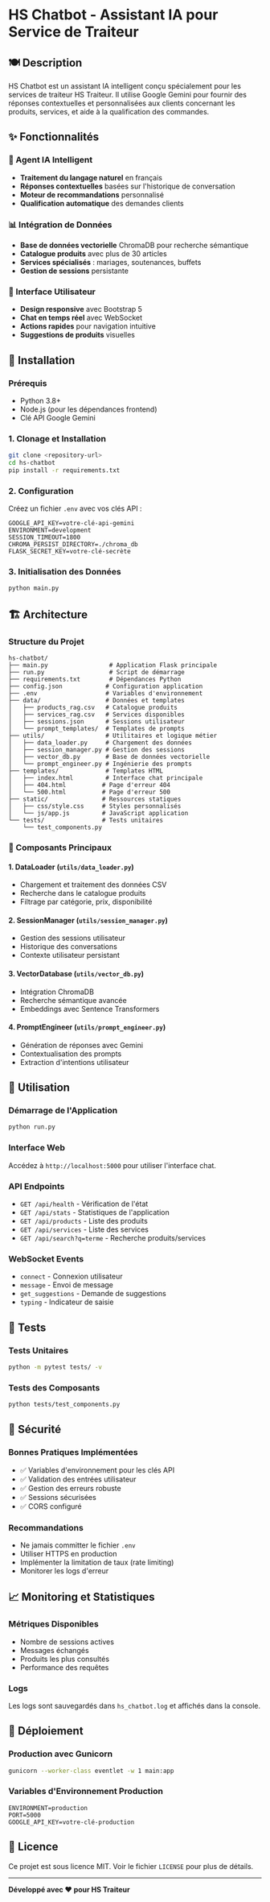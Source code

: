 # HS Chatbot - Assistant IA pour Service de Traiteur

## 🍽️ Description

HS Chatbot est un assistant IA intelligent conçu spécialement pour les services de traiteur HS Traiteur. Il utilise Google Gemini pour fournir des réponses contextuelles et personnalisées aux clients concernant les produits, services, et aide à la qualification des commandes.

## ✨ Fonctionnalités

### 🤖 Agent IA Intelligent
- **Traitement du langage naturel** en français
- **Réponses contextuelles** basées sur l'historique de conversation
- **Moteur de recommandations** personnalisé
- **Qualification automatique** des demandes clients

### 📊 Intégration de Données
- **Base de données vectorielle** ChromaDB pour recherche sémantique
- **Catalogue produits** avec plus de 30 articles
- **Services spécialisés** : mariages, soutenances, buffets
- **Gestion de sessions** persistante

### 🎨 Interface Utilisateur
- **Design responsive** avec Bootstrap 5
- **Chat en temps réel** avec WebSocket
- **Actions rapides** pour navigation intuitive
- **Suggestions de produits** visuelles

## 🚀 Installation

### Prérequis
- Python 3.8+
- Node.js (pour les dépendances frontend)
- Clé API Google Gemini

### 1. Clonage et Installation
```bash
git clone <repository-url>
cd hs-chatbot
pip install -r requirements.txt
```

### 2. Configuration
Créez un fichier `.env` avec vos clés API :
```env
GOOGLE_API_KEY=votre-clé-api-gemini
ENVIRONMENT=development
SESSION_TIMEOUT=1800
CHROMA_PERSIST_DIRECTORY=./chroma_db
FLASK_SECRET_KEY=votre-clé-secrète
```

### 3. Initialisation des Données
```bash
python main.py
```

## 🏗️ Architecture

### Structure du Projet
```
hs-chatbot/
├── main.py                 # Application Flask principale
├── run.py                  # Script de démarrage
├── requirements.txt        # Dépendances Python
├── config.json            # Configuration application
├── .env                   # Variables d'environnement
├── data/                  # Données et templates
│   ├── products_rag.csv   # Catalogue produits
│   ├── services_rag.csv   # Services disponibles
│   ├── sessions.json      # Sessions utilisateur
│   └── prompt_templates/  # Templates de prompts
├── utils/                 # Utilitaires et logique métier
│   ├── data_loader.py     # Chargement des données
│   ├── session_manager.py # Gestion des sessions
│   ├── vector_db.py       # Base de données vectorielle
│   └── prompt_engineer.py # Ingénierie des prompts
├── templates/             # Templates HTML
│   ├── index.html         # Interface chat principale
│   ├── 404.html          # Page d'erreur 404
│   └── 500.html          # Page d'erreur 500
├── static/               # Ressources statiques
│   ├── css/style.css     # Styles personnalisés
│   └── js/app.js         # JavaScript application
└── tests/                # Tests unitaires
    └── test_components.py
```

### 🔧 Composants Principaux

#### 1. **DataLoader** (`utils/data_loader.py`)
- Chargement et traitement des données CSV
- Recherche dans le catalogue produits
- Filtrage par catégorie, prix, disponibilité

#### 2. **SessionManager** (`utils/session_manager.py`)
- Gestion des sessions utilisateur
- Historique des conversations
- Contexte utilisateur persistant

#### 3. **VectorDatabase** (`utils/vector_db.py`)
- Intégration ChromaDB
- Recherche sémantique avancée
- Embeddings avec Sentence Transformers

#### 4. **PromptEngineer** (`utils/prompt_engineer.py`)
- Génération de réponses avec Gemini
- Contextualisation des prompts
- Extraction d'intentions utilisateur

## 🎯 Utilisation

### Démarrage de l'Application
```bash
python run.py
```

### Interface Web
Accédez à `http://localhost:5000` pour utiliser l'interface chat.

### API Endpoints
- `GET /api/health` - Vérification de l'état
- `GET /api/stats` - Statistiques de l'application
- `GET /api/products` - Liste des produits
- `GET /api/services` - Liste des services
- `GET /api/search?q=terme` - Recherche produits/services

### WebSocket Events
- `connect` - Connexion utilisateur
- `message` - Envoi de message
- `get_suggestions` - Demande de suggestions
- `typing` - Indicateur de saisie

## 🧪 Tests

### Tests Unitaires
```bash
python -m pytest tests/ -v
```

### Tests des Composants
```bash
python tests/test_components.py
```

## 🔐 Sécurité

### Bonnes Pratiques Implémentées
- ✅ Variables d'environnement pour les clés API
- ✅ Validation des entrées utilisateur
- ✅ Gestion des erreurs robuste
- ✅ Sessions sécurisées
- ✅ CORS configuré

### Recommandations
- Ne jamais committer le fichier `.env`
- Utiliser HTTPS en production
- Implémenter la limitation de taux (rate limiting)
- Monitorer les logs d'erreur

## 📈 Monitoring et Statistiques

### Métriques Disponibles
- Nombre de sessions actives
- Messages échangés
- Produits les plus consultés
- Performance des requêtes

### Logs
Les logs sont sauvegardés dans `hs_chatbot.log` et affichés dans la console.

## 🚀 Déploiement

### Production avec Gunicorn
```bash
gunicorn --worker-class eventlet -w 1 main:app
```

### Variables d'Environnement Production
```env
ENVIRONMENT=production
PORT=5000
GOOGLE_API_KEY=votre-clé-production
```


## 📄 Licence

Ce projet est sous licence MIT. Voir le fichier `LICENSE` pour plus de détails.

---

**Développé avec ❤️ pour HS Traiteur**
